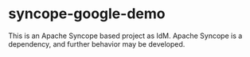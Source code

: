 syncope-google-demo
===================

This is an Apache Syncope based project as IdM. Apache Syncope is a dependency, and further behavior may be developed.

